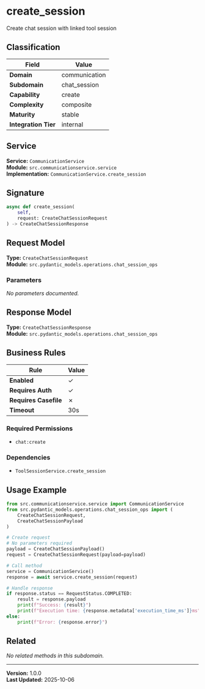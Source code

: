 # create_session

Create chat session with linked tool session

## Classification

| Field | Value |
|-------|-------|
| **Domain** | communication |
| **Subdomain** | chat_session |
| **Capability** | create |
| **Complexity** | composite |
| **Maturity** | stable |
| **Integration Tier** | internal |

## Service

**Service:** `CommunicationService`  
**Module:** `src.communicationservice.service`  
**Implementation:** `CommunicationService.create_session`

## Signature

```python
async def create_session(
    self,
    request: CreateChatSessionRequest
) -> CreateChatSessionResponse
```

## Request Model

**Type:** `CreateChatSessionRequest`  
**Module:** `src.pydantic_models.operations.chat_session_ops`

### Parameters

*No parameters documented.*


## Response Model

**Type:** `CreateChatSessionResponse`  
**Module:** `src.pydantic_models.operations.chat_session_ops`

## Business Rules

| Rule | Value |
|------|-------|
| **Enabled** | ✓ |
| **Requires Auth** | ✓ |
| **Requires Casefile** | ✗ |
| **Timeout** | 30s |

### Required Permissions

- `chat:create`

### Dependencies

- `ToolSessionService.create_session`


## Usage Example

```python
from src.communicationservice.service import CommunicationService
from src.pydantic_models.operations.chat_session_ops import (
    CreateChatSessionRequest,
    CreateChatSessionPayload
)

# Create request
# No parameters required
payload = CreateChatSessionPayload()
request = CreateChatSessionRequest(payload=payload)

# Call method
service = CommunicationService()
response = await service.create_session(request)

# Handle response
if response.status == RequestStatus.COMPLETED:
    result = response.payload
    print(f"Success: {result}")
    print(f"Execution time: {response.metadata['execution_time_ms']}ms")
else:
    print(f"Error: {response.error}")
```

## Related

*No related methods in this subdomain.*


---

**Version:** 1.0.0  
**Last Updated:** 2025-10-06
